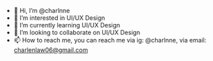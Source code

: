- 👋 Hi, I’m @charlnne
- 👀 I’m interested in UI/UX Design
- 🌱 I’m currently learning UI/UX Design
- 💞️ I’m looking to collaborate on UI/UX Design
- 📫 How to reach me, you can reach me via ig: @charlnne, via email: charlenlaw06@gmail.com

<!---
charlnne/charlnne is a ✨ special ✨ repository because its `README.md` (this file) appears on your GitHub profile.
You can click the Preview link to take a look at your changes.
--->

